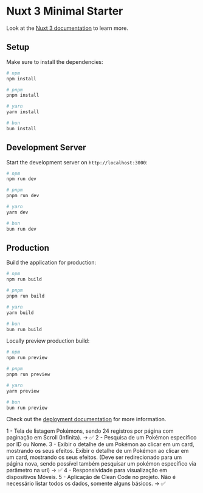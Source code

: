 # Nuxt 3 Minimal Starter

Look at the [Nuxt 3 documentation](https://nuxt.com/docs/getting-started/introduction) to learn more.

## Setup

Make sure to install the dependencies:

```bash
# npm
npm install

# pnpm
pnpm install

# yarn
yarn install

# bun
bun install
```

## Development Server

Start the development server on `http://localhost:3000`:

```bash
# npm
npm run dev

# pnpm
pnpm run dev

# yarn
yarn dev

# bun
bun run dev
```

## Production

Build the application for production:

```bash
# npm
npm run build

# pnpm
pnpm run build

# yarn
yarn build

# bun
bun run build
```

Locally preview production build:

```bash
# npm
npm run preview

# pnpm
pnpm run preview

# yarn
yarn preview

# bun
bun run preview
```

Check out the [deployment documentation](https://nuxt.com/docs/getting-started/deployment) for more information.

1 - Tela de listagem Pokémons, sendo 24 registros por página com paginação em Scroll (Infinita). -> ✅ 
2 - Pesquisa de um Pokémon específico por ID ou Nome. 
3 - Exibir o detalhe de um Pokémon ao clicar em um card, mostrando os seus efeitos. Exibir o detalhe de um Pokémon ao clicar em um card, mostrando os seus efeitos. (Deve ser redirecionado para um página nova, sendo possível também pesquisar um pokémon específico via parâmetro na url) -> ✅
4 - Responsividade para visualização em dispositivos Móveis. 
5 - Aplicação de Clean Code no projeto. Não é necessário listar todos os dados, somente alguns básicos. -> ✅